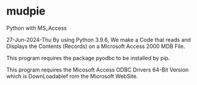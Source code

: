 # mudpie
Python with MS_Access

27-Jun-2024-Thu By using Python 3.9.6, We make a Code that reads and Displays the Contents (Records) on a Microsoft Access 2000 MDB File.

This program requires the package pyodbc to be installed by pip.

This program requires the Micosoft Access ODBC Drivers 64-Bit Version
which is DownLoadablef rom the Microsoft WebSite.
